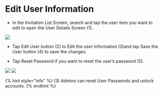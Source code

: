 # Edit User Information

- In the Invitation List Screen, search and tap the user item you want to edit to open the User Details Screen (1).

![](https://user-images.githubusercontent.com/105650529/170713093-d51923b6-d3aa-454d-bc9f-ce36ae23e5c7.jpg)

- Tap Edit User button (2) to Edit the user information (3)and tap Save the User button (4) to save the changes.

- Tap Reset Password if you want to reset the user’s password (5).

![](https://user-images.githubusercontent.com/105650529/170713112-69c236f1-1f0c-429f-9ea4-54af10384488.jpg)
![](https://user-images.githubusercontent.com/105650529/170713118-e6845df0-a57d-4740-aeac-cc64668df153.jpg)

{% hint style="info" %} (3) Admins can reset User Passwords and unlock accounts. {% endhint %}
